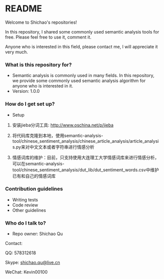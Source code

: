 # README #

Welcome to Shichao's repositories!

In this repository, I shared some commonly used semantic analysis tools for free. Please feel free to use it, comment it.

Anyone who is interested in this field, please contact me, I will appreciate it very much.

### What is this repository for? ###

* Semantic analysis is commonly used in many fields. In this repository, we provide some commonly used semantic analysis algorithm for anyone who is interested in it. 
* Version: 1.0.0

### How do I get set up? ###

* Setup

1. 安装jieba分词工具: http://www.oschina.net/p/jieba

2. 将代码库克隆到本地，使用semantic-analysis-tool/chinese_sentiment_analysis/chinese_article_analysis/article_analysis.py来对中文文本或者字符串进行情感分析

3. 情感词库的维护：目前，只支持使用大连理工大学情感词库来进行情感分析，可以在semantic-analysis-tool/chinese_sentiment_analysis/dut_lib/dut_sentiment_words.csv中维护已有和自己的情感词库

### Contribution guidelines ###

* Writing tests
* Code review
* Other guidelines

### Who do I talk to? ###

* Repo owner: Shichao Qu

Contact:

QQ:       578312618

Skype:    shichao.qu@live.cn

WeChat:   Kevin00100